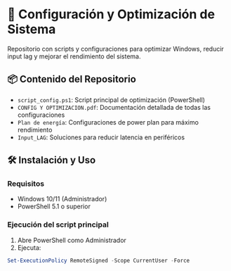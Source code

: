 # 🚀 Configuración y Optimización de Sistema

Repositorio con scripts y configuraciones para optimizar Windows, reducir input lag y mejorar el rendimiento del sistema.

## 📦 Contenido del Repositorio

- `script_config.ps1`: Script principal de optimización (PowerShell)
- `CONFIG Y OPTIMIZACION.pdf`: Documentación detallada de todas las configuraciones
- `Plan de energía`: Configuraciones de power plan para máximo rendimiento
- `Input_LAG`: Soluciones para reducir latencia en periféricos

## 🛠️ Instalación y Uso

### Requisitos
- Windows 10/11 (Administrador)
- PowerShell 5.1 o superior

### Ejecución del script principal
1. Abre PowerShell como Administrador
2. Ejecuta:
```powershell
Set-ExecutionPolicy RemoteSigned -Scope CurrentUser -Force